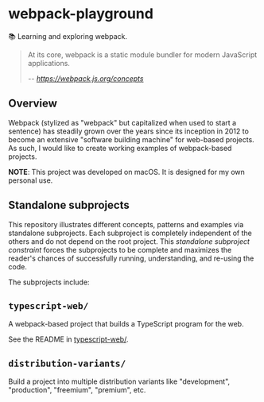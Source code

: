 # webpack-playground

📚 Learning and exploring webpack.

> At its core, webpack is a static module bundler for modern JavaScript applications.
>
> -- <cite>https://webpack.js.org/concepts</cite>


## Overview

Webpack (stylized as "webpack" but capitalized when used to start a sentence) has steadily grown over the years since
its inception in 2012 to become an extensive "software building machine" for web-based projects. As such, I would
like to create working examples of webpack-based projects.

**NOTE**: This project was developed on macOS. It is designed for my own personal use.


## Standalone subprojects

This repository illustrates different concepts, patterns and examples via standalone subprojects. Each subproject is
completely independent of the others and do not depend on the root project. This _standalone subproject constraint_
forces the subprojects to be complete and maximizes the reader's chances of successfully running, understanding, and
re-using the code.

The subprojects include:


## `typescript-web/`

A webpack-based project that builds a TypeScript program for the web.

See the README in [typescript-web/](typescript-web/). 


## `distribution-variants/`

Build a project into multiple distribution variants like "development", "production", "freemium", "premium", etc.
